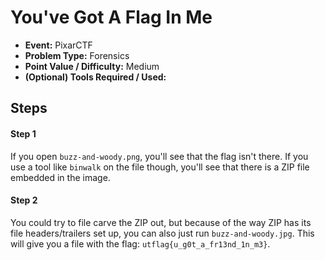 # You've Got A Flag In Me 
* **Event:** PixarCTF
* **Problem Type:** Forensics
* **Point Value / Difficulty:** Medium
* **(Optional) Tools Required / Used:**

## Steps​
#### Step 1
If you open `buzz-and-woody.png`, you'll see that the flag isn't there. If you use a tool like `binwalk` on the file though, you'll see that there is a ZIP file embedded in the image. 

#### Step 2
You could try to file carve the ZIP out, but because of the way ZIP has its file headers/trailers set up, you can also just run `buzz-and-woody.jpg`. This will give you a file with the flag: `utflag{u_g0t_a_fr13nd_1n_m3}`.


